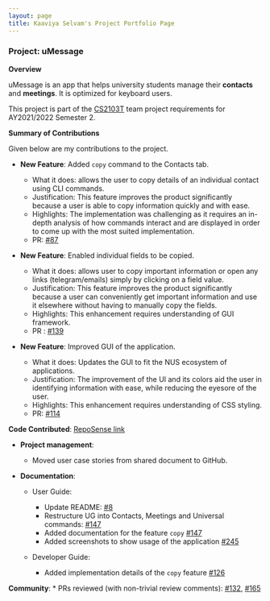 ```yaml
---
layout: page
title: Kaaviya Selvam's Project Portfolio Page
---
```


### Project: uMessage

**Overview**

uMessage is an app that helps university students manage their **contacts** and **meetings**.
It is optimized for keyboard users.

This project is part of the [CS2103T](https://nus-cs2103-ay2122s2.github.io/website/) team project requirements for AY2021/2022 Semester 2.


**Summary of Contributions**

Given below are my contributions to the project.

* **New Feature**: Added `copy` command to the Contacts tab. 
    * What it does: allows the user to copy details of an individual contact using CLI commands.
    * Justification: This feature improves the product significantly because a user is able to copy information quickly and with ease.
    * Highlights: The implementation was challenging as it requires an in-depth analysis of how commands interact and are displayed in order to come up with the most suited implementation.
    * PR: [\#87](https://github.com/AY2122S2-CS2103-W16-2/tp/pull/87)


* **New Feature**: Enabled individual fields to be copied.
    * What it does: allows user to copy important information or open any links (telegram/emails) simply by clicking on a field value.
    * Justification: This feature improves the product significantly because a user can conveniently get important information and use it elsewhere without having to manually copy the fields.
    * Highlights: This enhancement requires understanding of GUI framework.
    * PR : [\#139](https://github.com/AY2122S2-CS2103-W16-2/tp/pull/139)
  

* **New Feature**: Improved GUI of the application.
    * What it does: Updates the GUI to fit the NUS ecosystem of applications.
    * Justification: The improvement of the UI and its colors aid the user in identifying information with ease, while reducing the eyesore of the user.
    * Highlights: This enhancement requires understanding of CSS styling.
    * PR: [\#114](https://github.com/AY2122S2-CS2103-W16-2/tp/pull/114)

**Code Contributed**: [RepoSense link](https://nus-cs2103-ay2122s2.github.io/tp-dashboard/?search=kavxya&sort=groupTitle&sortWithin=title&timeframe=commit&mergegroup=&groupSelect=groupByRepos&breakdown=true&checkedFileTypes=docs~functional-code~test-code~other&since=2022-02-18
)

* **Project management**:
    * Moved user case stories from shared document to GitHub.
    

* **Documentation**:
    * User Guide:
        * Update README: [\#8](https://github.com/AY2122S2-CS2103-W16-2/tp/issues/8)
        * Restructure UG into Contacts, Meetings and Universal commands: [\#147](https://github.com/AY2122S2-CS2103-W16-2/tp/pull/143)
        * Added documentation for the feature `copy` [\#147](https://github.com/AY2122S2-CS2103-W16-2/tp/pull/143)
        * Added screenshots to show usage of the application [\#245](https://github.com/AY2122S1-CS2103T-W15-3/tp/pull/245)

    * Developer Guide:
        * Added implementation details of the `copy` feature [\#126](https://github.com/AY2122S2-CS2103-W16-2/tp/pull/126)
        
**Community**:
    * PRs reviewed (with non-trivial review comments): [\#132](https://github.com/AY2122S1-CS2103T-W15-3/tp/pull/132), [\#165](https://github.com/AY2122S1-CS2103T-W15-3/tp/pull/165)
  
